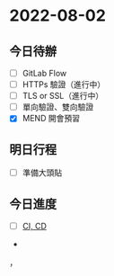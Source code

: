 #  2022-08-02
## 今日待辦
- [ ] GitLab Flow
- [ ] HTTPs 驗證（進行中）
- [ ] TLS or SSL（進行中）
- [ ] 單向驗證、雙向驗證
- [x] MEND 開會預習

## 明日行程
- [ ] 準備大頭貼


## 今日進度
- [ ] [CI, CD](CI,%20CD.md)
- 


，